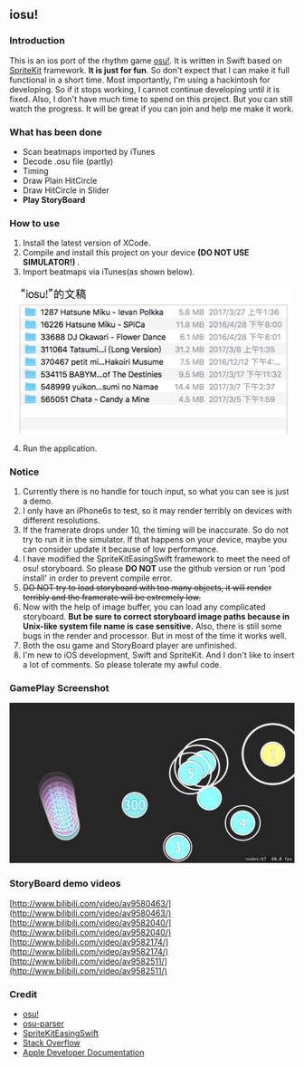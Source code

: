 ## iosu!
### Introduction
This is an ios port of the rhythm game [osu!](https://osu.ppy.sh). It is written in Swift based on [SpriteKit](https://developer.apple.com/spritekit/) framework. **It is just for fun**. So don't expect that I can make it full functional in a short time. Most importantly, I'm using a hackintosh for developing. So if it stops working, I cannot continue developing until it is fixed. Also, I don't have much time to spend on this project. But you can still watch the progress. It will be great if you can join and help me make it work.
### What has been done
 - Scan beatmaps imported by iTunes
 - Decode .osu file (partly)
 - Timing
 - Draw Plain HitCircle
 - Draw HitCircle in Slider
 - **Play StoryBoard**
### How to use
1. Install the latest version of XCode.
2. Compile and install this project on your device **(DO NOT USE SIMULATOR!)** .
3. Import beatmaps via iTunes(as shown below).

![](screenshots/import.png)

4. Run the application.
### Notice
1. Currently there is no handle for touch input, so what you can see is just a demo.
2. I only have an iPhone6s to test, so it may render terribly on devices with different resolutions.
3. If the framerate drops under 10, the timing will be inaccurate. So do not try to run it in the simulator. If that happens on your device, maybe you can consider update it because of low performance.
4. I have modified the SpriteKitEasingSwift framework to meet the need of osu! storyboard. So please **DO NOT** use the github version or run 'pod install' in order to prevent compile error.
5. ~~DO NOT try to load storyboard with too many objects, it will render terribly and the framerate will be extremely low.~~
6. Now with the help of image buffer, you can load any complicated storyboard. **But be sure to correct storyboard image paths because in Unix-like system file name is case sensitive.** Also, there is still some bugs in the render and processor. But in most of the time it works well.
7. Both the osu game and StoryBoard player are unfinished.
8. I'm new to iOS development, Swift and SpriteKit. And I don't like to insert a lot of comments. So please tolerate my awful code.
### GamePlay Screenshot

![](screenshots/run.png)

### StoryBoard demo videos
[http://www.bilibili.com/video/av9580463/](http://www.bilibili.com/video/av9580463/)
[http://www.bilibili.com/video/av9582040/](http://www.bilibili.com/video/av9582040/)
[http://www.bilibili.com/video/av9582174/](http://www.bilibili.com/video/av9582174/)
[http://www.bilibili.com/video/av9582511/](http://www.bilibili.com/video/av9582511/)

### Credit
 - [osu!](https://osu.ppy.sh)
 - [osu-parser](https://github.com/nojhamster/osu-parser)
 - [SpriteKitEasingSwift](https://github.com/craiggrummitt/SpriteKitEasingSwift)
 - [Stack Overflow](http://stackoverflow.com)
 - [Apple Developer Documentation](https://developer.apple.com/reference/)

